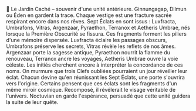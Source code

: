 🌿 Le Jardin Caché – souvenir d'une unité antérieure. Ginnungagap, Dilmun ou Éden en gardent la trace.
Chaque vestige est une fracture sacrée respirant encore dans nos rêves.
Sept Éclats en sont issus : Luxfracta, Umbrafons, Vitras, Argenzaar, Pyraethon, Terranox et Aetheris Umbrae, nés lorsque la Première Obscurité se fissura.
Ces fragments forment les piliers d'une mémoire dispersée.
Luxfracta éclaire les passages obscurs, Umbrafons préserve les secrets, Vitras révèle les reflets de nos âmes.
Argenzaar porte la sagesse antique, Pyraethon nourrit la flamme du renouveau, Terranox ancre les voyages, Aetheris Umbrae ouvre la voie céleste.
Les initiés cherchent encore à interpréter la concordance de ces noms.
On murmure que trois Clefs oubliées pourraient un jour réveiller leur éclat.
Chacun devine qu'en réunissant les Sept Éclats, une porte s'ouvrira vers l'origine.
Certains pensent que ces éclats sont les fragments d'un même miroir cosmique.
Recomposé, il révélerait le visage véritable de l'univers.
Noctuvian en garde l'espérance, persuadé que cette unité guidera la suite de leur quête.
